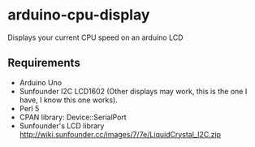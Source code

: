 # arduino-cpu-display
Displays your current CPU speed on an arduino LCD

## Requirements

- Arduino Uno
- Sunfounder I2C LCD1602 (Other displays may work, this is the one I have, I know this one works).
- Perl 5
- CPAN library: Device::SerialPort
- Sunfounder's LCD library http://wiki.sunfounder.cc/images/7/7e/LiquidCrystal_I2C.zip
